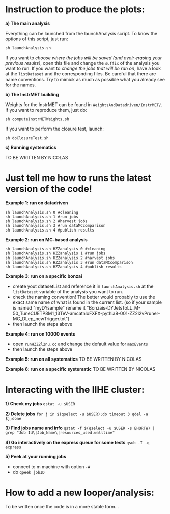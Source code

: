 Instruction to produce the plots:
=================================

**a) The main analysis**

Everything can be launched from the launchAnalysis script. To know the options of this script, just run:
```
sh launchAnalysis.sh
```

If you want to *choose where the jobs will be saved (and avoir erasing your previous results)*, open this file and change the `suffix` of the analysis you want to run.
If you want to *change the jobs that will be ran on*, have a look at the `listDataset` and the corresponding files. Be careful that there are name conventions. Try to mimick as much as possible what you already see for the names.

**b) The InstrMET building**

Weights for the InstrMET can be found in `WeightsAndDatadriven/InstrMET/`. If you want to reproduce them, just do:
```
sh computeInstrMETWeights.sh
```
If you want to perform the closure test, launch:
```
sh doClosureTest.sh
```

**c) Running systematics**

TO BE WRITTEN BY NICOLAS

Just tell me how to runs the latest version of the code!
=========================================================

**Example 1: run on datadriven**
```
sh launchAnalysis.sh 0 #cleaning
sh launchAnalysis.sh 1 #run jobs
sh launchAnalysis.sh 2 #harvest jobs
sh launchAnalysis.sh 3 #run dataMCcomparison
sh launchAnalysis.sh 4 #publish results
```

**Example 2: run on MC-based analysis**
```
sh launchAnalysis.sh HZZanalysis 0 #cleaning
sh launchAnalysis.sh HZZanalysis 1 #run jobs
sh launchAnalysis.sh HZZanalysis 2 #harvest jobs
sh launchAnalysis.sh HZZanalysis 3 #run dataMCcomparison
sh launchAnalysis.sh HZZanalysis 4 #publish results
```

**Example 3: run on a specific bonzai**
   - create yout datasetList and reference it in `launchAnalysis.sh` at the `listDataset` variable of the analysis you want to run.
   - check the naming convention! The better would probably to use the exact same name of what is found in the current list. (so if your sample is named "myDYsample" rename it "Bonzais-DYJetsToLL_M-50_TuneCUETP8M1_13TeV-amcatnloFXFX-pythia8-001-ZZ2l2vPruner-MC_DLep_newTrigger.txt")
   - then launch the steps above

**Example 4: run on 10000 events**
   - open `runHZZ2l2nu.cc` and change the default value for `maxEvents`
   - then  launch the steps above

**Example 5: run on all systematics**
TO BE WRITTEN BY NICOLAS

**Example 6: run on a specific systematic**
TO BE WRITTEN BY NICOLAS

Interacting with the IIHE cluster:
==============================
**1) Check my jobs**
```qstat -u $USER```

**2) Delete jobs**
```for j in $(qselect -u $USER);do timeout 3 qdel -a $j;done```

**3) Find jobs name and info**
```qstat -f $(qselect -u $USER -s EHQRTW) | grep "Job Id\|Job_Name\|resources_used.walltime"```

**4) Go interactively on the express queue for some tests**
```qsub -I -q express```

**5) Peek at your running jobs**
   - connect to m machine with option `-A`
   - do `qpeek jobID`

How to add a new looper/analysis:
=================================
To be written once the code is in a more stable form...
